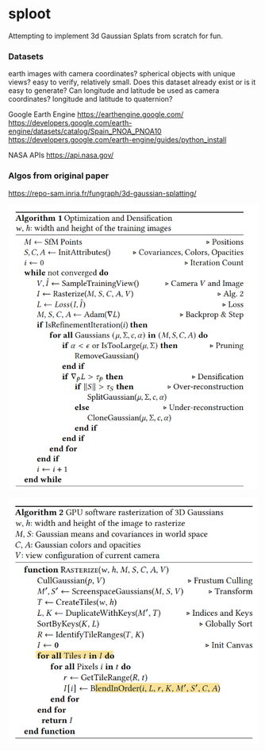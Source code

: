 # sploot

Attempting to implement 3d Gaussian Splats from scratch for fun.

### Datasets

earth images with camera coordinates?
spherical objects with unique views? easy to verify, relatively small. Does this dataset already exist or is it easy to generate? Can longitude and latitude be used as camera coordinates? longitude and latitude to quaternion?

Google Earth Engine
https://earthengine.google.com/
https://developers.google.com/earth-engine/datasets/catalog/Spain_PNOA_PNOA10
https://developers.google.com/earth-engine/guides/python_install

NASA APIs
https://api.nasa.gov/

### Algos from original paper

https://repo-sam.inria.fr/fungraph/3d-gaussian-splatting/

![Alt text](assets/algo1.png)

![Alt text](assets/algo2.png)